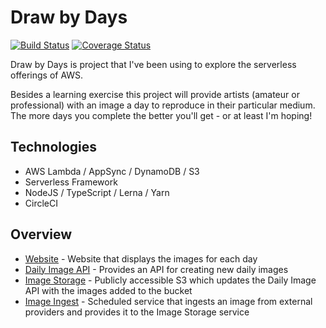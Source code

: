 # Draw by Days

[![Build Status](https://img.shields.io/circleci/project/github/SketchingDev/draw-by-days/master.svg)](https://circleci.com/gh/SketchingDev/draw-by-days/tree/master)
[![Coverage Status](https://coveralls.io/repos/github/SketchingDev/draw-by-days/badge.svg?branch=master)](https://coveralls.io/github/SketchingDev/draw-by-days?branch=master)

Draw by Days is project that I've been using to explore the serverless offerings of AWS. 

Besides a learning exercise this project will provide artists (amateur or professional) with an image a day
to reproduce in their particular medium. The more days you complete the better you'll get - or at least I'm hoping!

## Technologies

 * AWS Lambda / AppSync / DynamoDB / S3
 * Serverless Framework
 * NodeJS / TypeScript / Lerna / Yarn
 * CircleCI

## Overview

 * [Website](packages/website) - Website that displays the images for each day
 * [Daily Image API](packages/daily-image-api) - Provides an API for creating new daily images
 * [Image Storage](packages/image-storage) - Publicly accessible S3 which updates the Daily Image API with the images added to the bucket
 * [Image Ingest](packages/image-ingest) - Scheduled service that ingests an image from external providers and provides it to the Image Storage service 
